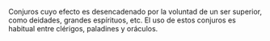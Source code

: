 Conjuros cuyo efecto es desencadenado por la voluntad de un ser superior, como deidades, grandes espírituos, etc. El uso de estos conjuros es habitual entre clérigos, paladines y oráculos.
